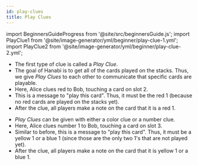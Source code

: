 ```yaml
---
id: play-clues
title: Play Clues
---
```


import BeginnersGuideProgress from '@site/src/beginnersGuide.js';
import PlayClue1 from '@site/image-generator/yml/beginner/play-clue-1.yml';
import PlayClue2 from '@site/image-generator/yml/beginner/play-clue-2.yml';

<BeginnersGuideProgress id="play-clues" />

- The first type of clue is called a *Play Clue*.
- The goal of Hanabi is to get all of the cards played on the stacks. Thus, we give *Play Clues* to each other to communicate that specific cards are playable.
- Here, Alice clues red to Bob, touching a card on slot 2.
- This is a message to "play this card". Thus, it must be the red 1 (because no red cards are played on the stacks yet).
- After the clue, all players make a note on the card that it is a red 1.

<PlayClue1 />

- *Play Clues* can be given with either a color clue or a number clue.
- Here, Alice clues number 1 to Bob, touching a card on slot 3.
- Similar to before, this is a message to "play this card". Thus, it must be a yellow 1 or a blue 1 (since those are the only two 1's that are not played yet).
- After the clue, all players make a note on the card that it is yellow 1 or a blue 1.

<PlayClue2 />
